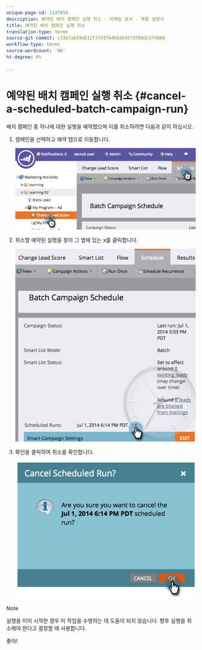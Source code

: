 ```yaml
---
unique-page-id: 1147058
description: 예약된 배치 캠페인 실행 취소 - 마케팅 문서 - 제품 설명서
title: 예약된 배치 캠페인 실행 취소
translation-type: tm+mt
source-git-commit: c33b7ab59e612f37d3f64bb954579700dc574068
workflow-type: tm+mt
source-wordcount: '96'
ht-degree: 0%

---
```



# 예약된 배치 캠페인 실행 취소 {#cancel-a-scheduled-batch-campaign-run}

배치 캠페인 중 하나에 대한 실행을 예약했으며 이를 취소하려면 다음과 같이 하십시오.

1. 캠페인을 선택하고 예약 탭으로 이동합니다.

   ![](assets/image2014-9-22-16-3a43-3a10.png)

1. 취소할 예약된 실행을 찾아 그 옆에 있는 x를 클릭합니다.

   ![](assets/image2014-9-22-16-3a43-3a15.png)

1. 확인을 클릭하여 취소를 확인합니다.

   ![](assets/image2014-9-22-16-3a43-3a24.png)

>[!NOTE]
>
>실행을 이미 시작한 경우 이 작업을 수행하는 데 도움이 되지 않습니다. 향후 실행을 취소해야 한다고 결정할 때 사용합니다.

좋아!